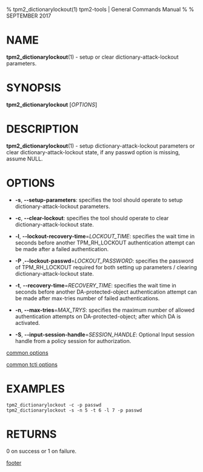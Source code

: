 % tpm2_dictionarylockout(1) tpm2-tools | General Commands Manual
%
% SEPTEMBER 2017

# NAME

**tpm2_dictionarylockout**(1) - setup or clear dictionary-attack-lockout parameters.

# SYNOPSIS

**tpm2_dictionarylockout** [*OPTIONS*]

# DESCRIPTION

**tpm2_dictionarylockout**(1) - setup dictionary-attack-lockout parameters or clear
dictionary-attack-lockout state, if any passwd option is missing, assume NULL.

# OPTIONS

  * **-s**, **--setup-parameters**:
    specifies the tool should operate to setup dictionary-attack-lockout
    parameters.

  * **-c**, **--clear-lockout**:
    specifies the tool should operate to clear dictionary-attack-lockout state.

  * **-l**, **--lockout-recovery-time**=_LOCKOUT\_TIME_:
    specifies the wait time in seconds before another TPM_RH_LOCKOUT
    authentication attempt can be made after a failed authentication.

  * **-P** ,**--lockout-passwd**=_LOCKOUT\_PASSWORD_:
    specifies the password of TPM_RH_LOCKOUT required for both setting up
    parameters / clearing dictionary-attack-lockout state.

  * **-t**, **--recovery-time**=_RECOVERY\_TIME_:
    specifies the wait time in seconds before another DA-protected-object
    authentication attempt can be made after max-tries number of failed
    authentications.

  * **-n**, **--max-tries**=_MAX\_TRYS_:
    specifies the maximum number of allowed authentication attempts on
    DA-protected-object; after which DA is activated.

  * **-S**, **--input-session-handle**=_SESSION\_HANDLE_:
    Optional Input session handle from a policy session for authorization.

[common options](common/options.md)

[common tcti options](common/tcti.md)

# EXAMPLES

```
tpm2_dictionarylockout -c -p passwd
tpm2_dictionarylockout -s -n 5 -t 6 -l 7 -p passwd
```

# RETURNS

0 on success or 1 on failure.

[footer](common/footer.md)
